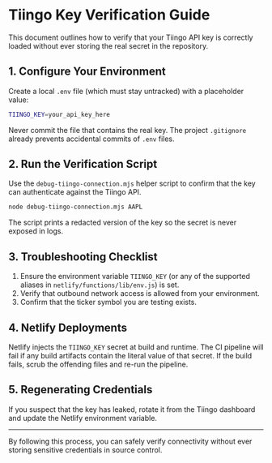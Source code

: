 # Tiingo Key Verification Guide

This document outlines how to verify that your Tiingo API key is correctly loaded without ever storing the real secret in the repository.

## 1. Configure Your Environment

Create a local `.env` file (which must stay untracked) with a placeholder value:

```bash
TIINGO_KEY=your_api_key_here
```

Never commit the file that contains the real key. The project `.gitignore` already prevents accidental commits of `.env` files.

## 2. Run the Verification Script

Use the `debug-tiingo-connection.mjs` helper script to confirm that the key can authenticate against the Tiingo API.

```bash
node debug-tiingo-connection.mjs AAPL
```

The script prints a redacted version of the key so the secret is never exposed in logs.

## 3. Troubleshooting Checklist

1. Ensure the environment variable `TIINGO_KEY` (or any of the supported aliases in `netlify/functions/lib/env.js`) is set.
2. Verify that outbound network access is allowed from your environment.
3. Confirm that the ticker symbol you are testing exists.

## 4. Netlify Deployments

Netlify injects the `TIINGO_KEY` secret at build and runtime. The CI pipeline will fail if any build artifacts contain the literal value of that secret. If the build fails, scrub the offending files and re-run the pipeline.

## 5. Regenerating Credentials

If you suspect that the key has leaked, rotate it from the Tiingo dashboard and update the Netlify environment variable.

---

By following this process, you can safely verify connectivity without ever storing sensitive credentials in source control.
